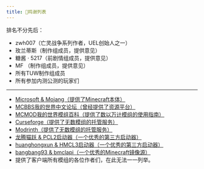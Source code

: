 ```yaml
---
title: 🥰鸣谢列表
---
```


排名不分先后：

* zwh007（亡灵战争系列作者，UEL创始人之一）
* 玫兰蒂斯（制作组成员，提供意见）
* 糖酱 · 5217（前剧情组成员，提供意见）
* MF （制作组成员，提供意见）
* 所有TUW制作组成员
* 所有参加内测公测的玩家们

---

* [Microsoft & Mojang（提供了Minecraft本体）](https://www.minecraft.net/zh-hans)
* [MCBBS我的世界中文论坛（曾经提供了资源平台）](https://www.mcbbs.net/)
* [MCMOD我的世界模组百科（提供了数以万计模组的使用指南）](https://www.mcmod.cn/)
* [Curseforge（提供了无数模组的托管服务）](https://www.curseforge.com/minecraft)
* [Modrinth（提供了无数模组的托管服务）](https://modrinth.com/)
* [龙腾猫跃 & PCL2启动器（一个优秀的第三方启动器）](https://afdian.net/a/LTCat)
* [huanghongxun & HMCL3启动器（一个优秀的第三方启动器）](https://afdian.net/a/huanghongxun)
* [bangbang93 & bmclapi（一个优秀的Minecraft镜像源）](https://afdian.net/a/bangbang93)
* 提供了客户端所有模组的各位作者们，在此无法一一列举。